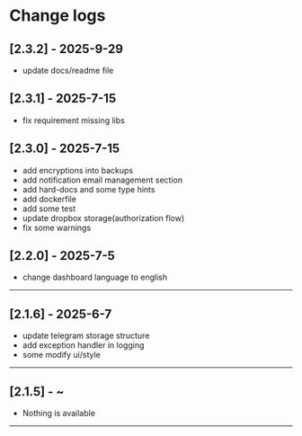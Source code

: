 # Change logs

## [2.3.2] - 2025-9-29

- update docs/readme file


## [2.3.1] - 2025-7-15

- fix requirement missing libs

## [2.3.0] - 2025-7-15

- add encryptions into backups
- add notification email management section
- add hard-docs and some type hints
- add dockerfile
- add some test
- update dropbox storage(authorization flow)
- fix some warnings


## [2.2.0] - 2025-7-5

- change dashboard language to english

---
## [2.1.6] - 2025-6-7

- update telegram storage structure
- add exception handler in logging 
- some modify ui/style

---

## [2.1.5] - ~

- Nothing is available
---